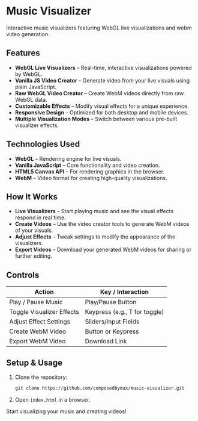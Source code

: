 # Music Visualizer
Interactive music visualizers featuring WebGL live visualizations and webm video generation.

## Features
- **WebGL Live Visualizers** – Real-time, interactive visualizations powered by WebGL.
- **Vanilla JS Video Creator** – Generate video from your live visuals using plain JavaScript.
- **Raw WebGL Video Creator** – Create WebM videos directly from raw WebGL data.
- **Customizable Effects** – Modify visual effects for a unique experience.
- **Responsive Design** – Optimized for both desktop and mobile devices.
- **Multiple Visualization Modes** – Switch between various pre-built visualizer effects.

## Technologies Used
- **WebGL** – Rendering engine for live visuals.
- **Vanilla JavaScript** – Core functionality and video creation.
- **HTML5 Canvas API** – For rendering graphics in the browser.
- **WebM** – Video format for creating high-quality visualizations.

## How It Works
- **Live Visualizers** – Start playing music and see the visual effects respond in real time.
- **Create Videos** – Use the video creator tools to generate WebM videos of your visuals.
- **Adjust Effects** – Tweak settings to modify the appearance of the visualizers.
- **Export Videos** – Download your generated WebM videos for sharing or further editing.

## Controls

| Action                   | Key / Interaction         |
|--------------------------|---------------------------|
| Play / Pause Music       | Play/Pause Button         |
| Toggle Visualizer Effects | Keypress (e.g., T for toggle) |
| Adjust Effect Settings   | Sliders/Input Fields      |
| Create WebM Video        | Button or Keypress        |
| Export WebM Video        | Download Link             |

## Setup & Usage
1. Clone the repository:
    ```bash
    git clone https://github.com/composedbymax/music-visualizer.git
    ```
2. Open `index.html` in a browser.

Start visualizing your music and creating videos!
